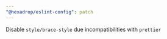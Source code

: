 ```yaml
---
"@hexadrop/eslint-config": patch
---
```


Disable `style/brace-style` due incompatibilities with `prettier`
